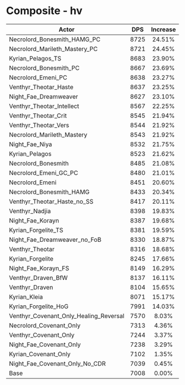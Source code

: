 # Composite - hv
| Actor | DPS | Increase |
|---|:---:|:---:|
|Necrolord_Bonesmith_HAMG_PC|8725|24.51%|
|Necrolord_Marileth_Mastery_PC|8721|24.45%|
|Kyrian_Pelagos_TS|8683|23.90%|
|Necrolord_Bonesmith_PC|8667|23.69%|
|Necrolord_Emeni_PC|8638|23.27%|
|Venthyr_Theotar_Haste|8637|23.25%|
|Night_Fae_Dreamweaver|8627|23.10%|
|Venthyr_Theotar_Intellect|8567|22.25%|
|Venthyr_Theotar_Crit|8545|21.94%|
|Venthyr_Theotar_Vers|8544|21.92%|
|Necrolord_Marileth_Mastery|8543|21.92%|
|Night_Fae_Niya|8532|21.75%|
|Kyrian_Pelagos|8523|21.62%|
|Necrolord_Bonesmith|8485|21.08%|
|Necrolord_Emeni_GC_PC|8480|21.01%|
|Necrolord_Emeni|8451|20.60%|
|Necrolord_Bonesmith_HAMG|8433|20.34%|
|Venthyr_Theotar_Haste_no_SS|8417|20.11%|
|Venthyr_Nadjia|8398|19.83%|
|Night_Fae_Korayn|8387|19.68%|
|Kyrian_Forgelite_TS|8381|19.59%|
|Night_Fae_Dreamweaver_no_FoB|8330|18.87%|
|Venthyr_Theotar|8316|18.68%|
|Kyrian_Forgelite|8245|17.66%|
|Night_Fae_Korayn_FS|8149|16.29%|
|Venthyr_Draven_BfW|8137|16.11%|
|Venthyr_Draven|8104|15.65%|
|Kyrian_Kleia|8071|15.17%|
|Kyrian_Forgelite_HoG|7991|14.03%|
|Venthyr_Covenant_Only_Healing_Reversal|7570|8.03%|
|Necrolord_Covenant_Only|7313|4.36%|
|Venthyr_Covenant_Only|7244|3.37%|
|Night_Fae_Covenant_Only|7238|3.29%|
|Kyrian_Covenant_Only|7102|1.35%|
|Night_Fae_Covenant_Only_No_CDR|7039|0.45%|
|Base|7008|0.00%|
